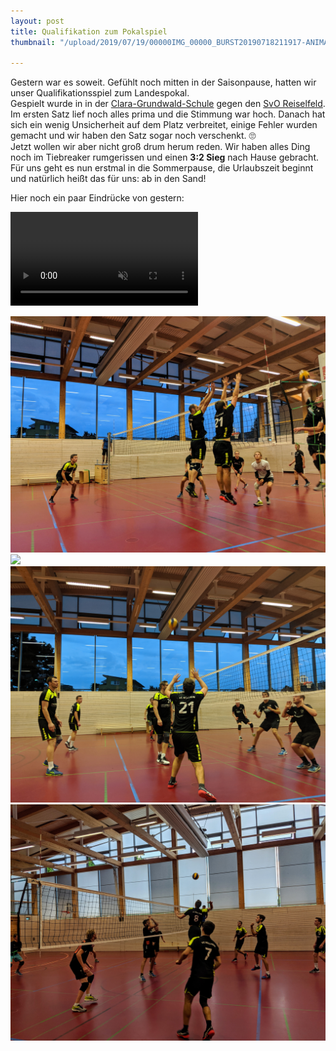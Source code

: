 ```yaml
---
layout: post
title: Qualifikation zum Pokalspiel
thumbnail: "/upload/2019/07/19/00000IMG_00000_BURST20190718211917-ANIMATION.gif"

---
```

Gestern war es soweit. Gefühlt noch mitten in der Saisonpause, hatten wir unser Qualifikationsspiel zum Landespokal.  
Gespielt wurde in in der [Clara-Grundwald-Schule](https://goo.gl/maps/J8MZoQnpKe169j5R8) gegen den [SvO Reiselfeld](https://www.svo-rieselfeld.de/index.php/abteilungen/volleyball/abteilungsinfos-volleyball).  
Im ersten Satz lief noch alles prima und die Stimmung war hoch. Danach hat sich ein wenig Unsicherheit auf dem Platz verbreitet, einige Fehler wurden gemacht und wir haben den Satz sogar noch verschenkt. 🙄  
Jetzt wollen wir aber nicht groß drum herum reden. Wir haben alles Ding noch im Tiebreaker rumgerissen und einen **3:2 Sieg** nach Hause gebracht.  
Für uns geht es nun erstmal in die Sommerpause, die Urlaubszeit beginnt und natürlich heißt das für uns: ab in den Sand!

Hier noch ein paar Eindrücke von gestern:

<video muted autplay loop controls><source src="/upload/2019/07/19/VID_20190718_213710.mp4" type="video/mp4"></video>

![](/upload/2019/07/19/MVIMG_20190718_212006.jpg)![](/upload/2019/07/19/IMG_20190718_194911_exported_stabilized_6135623578844156420.gif)![](/upload/2019/07/19/MVIMG_20190718_212059.jpg)![](/upload/2019/07/19/MVIMG_20190718_194905.jpg)